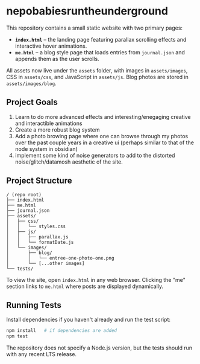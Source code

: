 # nepobabiesruntheunderground

This repository contains a small static website with two primary pages:

- **`index.html`** – the landing page featuring parallax scrolling effects and interactive hover animations.
- **`me.html`** – a blog style page that loads entries from `journal.json` and appends them as the user scrolls.

All assets now live under the `assets` folder, with images in `assets/images`, CSS in `assets/css`, and JavaScript in `assets/js`. Blog photos are stored in `assets/images/blog`.

## Project Goals
1. Learn to do more advanced effects and interesting/enegaging creative and interactible animations
2. Create a more robust blog system
3. Add a photo browing page where one can browse through my photos over the past couple years in a creative ui (perhaps similar to that of the node system in obsidian)
4. implement some kind of noise generators to add to the distorted noise/glitch/datamosh aesthetic of the site.

## Project Structure
```
/ (repo root)
├── index.html
├── me.html
├── journal.json
├── assets/
│   ├── css/
│   │   └── styles.css
│   ├── js/
│   │   ├── parallax.js
│   │   └── formatDate.js
│   └── images/
│       ├── blog/
│       │   └── entree-one-photo-one.png
│       └── [...other images]
└── tests/
```

To view the site, open `index.html` in any web browser. Clicking the "me" section links to `me.html` where posts are displayed dynamically.

## Running Tests
Install dependencies if you haven't already and run the test script:

```bash
npm install   # if dependencies are added
npm test
```

The repository does not specify a Node.js version, but the tests should run with any recent LTS release.
